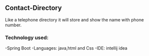 ## Contact-Directory
Like a telephone directory it will store and show the name with phone number.
### Technology used:
-Spring Boot
-Languages: java,html and Css
-IDE: intellij idea
